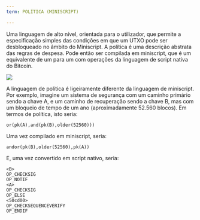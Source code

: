 ```yaml
---
term: POLÍTICA (MINISCRIPT)

---
```

Uma linguagem de alto nível, orientada para o utilizador, que permite a especificação simples das condições em que um UTXO pode ser desbloqueado no âmbito do Miniscript. A política é uma descrição abstrata das regras de despesa. Pode então ser compilada em miniscript, que é um equivalente de um para um com operações da linguagem de script nativa do Bitcoin.

![](../../dictionnaire/assets/30.webp)

A linguagem de política é ligeiramente diferente da linguagem de miniscript. Por exemplo, imagine um sistema de segurança com um caminho primário sendo a chave A, e um caminho de recuperação sendo a chave B, mas com um bloqueio de tempo de um ano (aproximadamente 52.560 blocos). Em termos de política, isto seria:

```plaintext
or(pk(A),and(pk(B),older(52560)))
```

Uma vez compilado em miniscript, seria:

```plaintext
andor(pk(B),older(52560),pk(A))
```

E, uma vez convertido em script nativo, seria:

```plaintext
<B>
OP_CHECKSIG
OP_NOTIF
<A>
OP_CHECKSIG
OP_ELSE
<50cd00>
OP_CHECKSEQUENCEVERIFY
OP_ENDIF
```